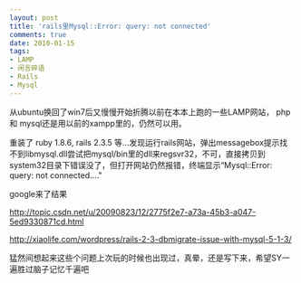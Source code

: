 ```yaml
---
layout: post
title: 'rails里Mysql::Error: query: not connected'
comments: true
date: 2010-01-15
tags:
- LAMP
- 闲言碎语
- Rails
- Mysql
---
```


<p>从ubuntu换回了win7后又慢慢开始折腾以前在本本上跑的一些LAMP网站， php和 mysql还是用以前的xampp里的，仍然可以用。</p>
<p>重装了 ruby 1.8.6, rails 2.3.5 等...发现运行rails网站，弹出messagebox提示找不到libmysql.dll尝试把mysql/bin里的dll来regsvr32，不可，直接拷贝到system32目录下错误没了，但打开网站仍然报错，终端显示“Mysql::Error: query: not connected...."</p>
<p><!--more--></p>
<p>google来了结果</p>
<p><a href="http://topic.csdn.net/u/20090823/12/2775f2e7-a73a-45b3-a047-5ed9330871cd.html" target="_blank">http://topic.csdn.net/u/20090823/12/2775f2e7-a73a-45b3-a047-5ed9330871cd.html</a></p>
<p><a href="http://xiaolife.com/wordpress/rails-2-3-dbmigrate-issue-with-mysql-5-1-3/" target="_blank">http://xiaolife.com/wordpress/rails-2-3-dbmigrate-issue-with-mysql-5-1-3/</a></p>
<p>猛然间想起来这些个问题上次玩的时候也出现过，真晕，还是写下来，希望SY一遍胜过脑子记忆千遍吧</p>				
